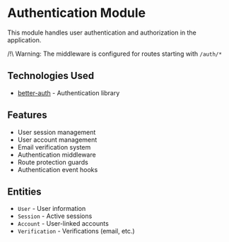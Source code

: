 # Authentication Module

This module handles user authentication and authorization in the application.

/!\ Warning: The middleware is configured for routes starting with `/auth/*`

## Technologies Used

- [better-auth](https://www.better-auth.com/docs) - Authentication library

## Features

- User session management
- User account management
- Email verification system
- Authentication middleware
- Route protection guards
- Authentication event hooks

## Entities

- `User` - User information
- `Session` - Active sessions
- `Account` - User-linked accounts
- `Verification` - Verifications (email, etc.)
